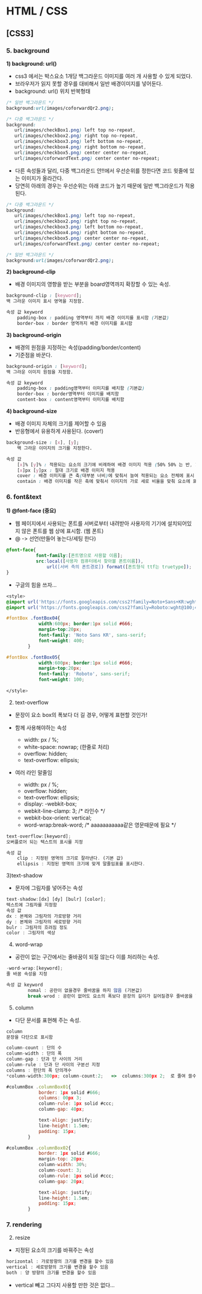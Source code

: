 # HTML / CSS

## [CSS3]

### 5. background

**1) background: url()**

- css3 에서는 박스요소 1개당 백그라운드 이미지를 여러 개 사용할 수 있게 되었다.
- 브라우저가 읽지 못할 경우를 대비해서 일반 배경이미지를 넣어둔다.
- background: url() 위치 반복형태

```css
/* 일반 백그라운드 */
background:url(images/coforwardQr2.png);

/* 다중 백그라운드 */
background:
   url(images/checkBox1.png) left top no-repeat,
   url(images/checkbox2.png) right top no-repeat,
   url(images/checkbox3.png) left bottom no-repeat,
   url(images/checkbox4.png) right bottom no-repeat,
   url(images/checkbox5.png) center center no-repeat,
   url(images/coforwardText.png) center center no-repeat;
```

- 다른 속성들과 달리, 다중 백그라운드 안!!에서 우선순위를 정한다면 코드 윗줄에 있는 이미지가 올라간다.
- 당연히 아래의 경우는 우선순위는 아래 코드가 높기 때문에 일반 백그라운드가 적용된다.

```css
/* 다중 백그라운드 */
background:
   url(images/checkBox1.png) left top no-repeat,
   url(images/checkbox2.png) right top no-repeat,
   url(images/checkbox3.png) left bottom no-repeat,
   url(images/checkbox4.png) right bottom no-repeat,
   url(images/checkbox5.png) center center no-repeat,
   url(images/coforwardText.png) center center no-repeat;

/* 일반 백그라운드 */
background:url(images/coforwardQr2.png);
```

**2) background-clip**

- 배경 이미지의 영향을 받는 부분을 board영역까지 확장할 수 있는 속성.

```css
background-clip : [keyword];
백 그라운 이미지 표시 영역을 지정함.

속성 값 keyword
	padding-box : padding 영역부터 까지 배경 이미지를 표시함 (기본값)
	border-box : border 영역까지 배경 이미지를 표시함
```

**3) background-origin**

- 배경의 원점을 지정하는 속성(padding/border/content)
- 기준점을 바꾼다.

```css
background-origin : [keyword];
백 그라운 이미지 원점을 지정함.

속성 값 keyword
	padding-box : padding영역부터 이미지를 배치함 (기본값)
	border-box : border영역부터 이미지를 배치함
	content-box : content영역부터 이미지를 배치함
```

**4) background-size**

- 배경 이미지 자체의 크기를 제어할 수 있음
- 반응형에서 유용하게 사용된다. (cover!)

```css
background-size : [x], [y];
    백 그라운 이미지의 크기를 지정한다.

속성 값
    [x]% [y]% : 적용되는 요소의 크기에 비례하여 배경 이미지 적용 (50% 50% 는 반, 100% 는 전체 화면 근데 늘리는거 ㄴㄴ)
    [x]px [y]px : 절대 크기로 배경 이미지 적용
    cover : 배경 이미지를 큰 축(대부분 너비)에 맞춰서 늘여 적용되는 요소 전체에 표시 *****중요***** 
    contain : 배경 이미지를 작은 축에 맞춰서 이미지의 가로 세로 비율을 맞춰 요소에 표시할수 있는 최대 크기로 표시
```

### 6. font&text

**1) @font-face (중요)**

- 웹 페이지에서 사용되는 폰트를 서버로부터 내려받아 사용자의 기기에 설치되어있지 않은 폰트를 웹 상에 표시함. (웹 폰트)
- @ -> 선언(만들어 놓는다/세팅 한다)

```css
@font-face{ 
           font-family:[폰트명으로 사용할 이름]; 
           src:local([사용자 컴퓨터에서 찾아볼 폰트이름]), 
               url([서버 측의 폰트경로]) format([폰트형식 ttf는 truetype]); 
}
```

- 구글의 힘을 쓰자…

```css
<style>
@import url('https://fonts.googleapis.com/css2?family=Noto+Sans+KR:wght@100;400;500;700&display=swap');
@import url('https://fonts.googleapis.com/css2?family=Roboto:wght@100;400;500;700&display=swap');

#fontBox .fontBox04{
            width:600px; border:1px solid #666; 
            margin-top:20px;
            font-family: 'Noto Sans KR', sans-serif;
            font-weight: 400;
        }

#fontBox .fontBox05{
            width:600px; border:1px solid #666; 
            margin-top:20px;
            font-family: 'Roboto', sans-serif;
            font-weight: 100;
                    
</style>
```

2) text-overflow

- 문장이 요소 box의 폭보다 더 길 경우, 어떻게 표현할 것인가!
- 함께 사용해야하는 속성
    - width: px / %;
    - white-space: nowrap; (한줄로 처리)
    - overflow: hidden;
    - text-overflow: ellipsis;

- 여러 라인 말줄임
    - width: px / %;
    - overflow: hidden;
    - text-overflow: ellipsis;
    - display: -webkit-box;
    - webkit-line-clamp: 3; /* 라인수 */
    - webkit-box-orient: vertical;
    - word-wrap:break-word; /* aaaaaaaaaaa같은 영문때문에 필요 */

```jsx
text-overflow:[keyword];
오버플로어 되는 텍스트의 표시를 지정

속성 값
    clip : 지정된 영역의 크기로 잘라낸다. (기본 값)
    ellipsis : 지정된 영역의 크기에 맞게 말줄임표를 표시한다.
```

3)text-shadow

- 문자에 그림자를 넣어주는 속성

```jsx
text-shadow:[dx] [dy] [bulr] [color];
텍스트에 그림자를 지정함
속성 값
dx : 본체와 그림자의 가로방향 거리
dy : 본체와 그림자의 세로방향 거리
bulr : 그림자의 흐려짐 정도
color : 그림자의 색상
```

4) word-wrap

- 공란이 없는 구간에서는 줄바꿈이 되질 않는다 이를 처리하는 속성.

```jsx
-word-wrap:[keyword];
줄 바꿈 속성을 지정

속성 값 keyword
        nomal : 공란이 없을경우 줄바꿈을 하지 않음 (기본값)
        break-wrod : 공란이 없어도 요소의 폭보다 문장의 길이가 길어질경우 줄바꿈을 함 
```

5) column

- 다단 문서를 표현해 주는 속성.

```jsx
column
문장을 다단으로 표시함

column-count : 단의 수
column-width : 단의 폭
column-gap : 단과 단 사이의 거리
column-rule : 단과 단 사이의 구분선 지정
columns : 한단의 폭 단의개수
*column-width:300px; column-count:2;   =>  columns:300px 2;  로 줄여 쓸수 있다.
```

```jsx
#columnBox .columnBox01{
            border: 1px solid #666;
            columns: 00px 3;
            column-rule: 1px solid #ccc;
            column-gap: 40px;

            text-align: justify;
            line-height: 1.5em;
            padding: 15px;
        }

#columnBox .columnBox02{
            border: 1px solid #666;
            margin-top: 20px;
            column-width: 30%;
            column-count: 3;
            column-rule: 1px solid #ccc;
            column-gap: 20px;

            text-align: justify;
            line-height: 1.5em;
            padding: 15px;
        }
```

### 7. rendering

2) resize

- 지정된 요소의 크기를 바꿔주는 속성

```jsx
horizontal : 가로방향의 크기를 변경을 할수 있음
vertical : 세로방향의 크기를 변경을 할수 있음
both : 양 방향의 크기를 변경을 할수 있음
```

- vertical 빼고 그다지 사용할 만한 것은 없다…
